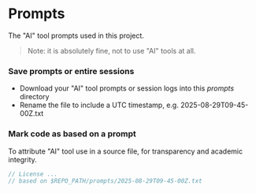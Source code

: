 # Prompts
The "AI" tool prompts used in this project.

> Note: it is absolutely fine, not to use "AI" tools at all.

### Save prompts or entire sessions
- Download your "AI" tool prompts or session logs into this _prompts_ directory
- Rename the file to include a UTC timestamp, e.g. 2025-08-29T09-45-00Z.txt

### Mark code as based on a prompt
To attribute "AI" tool use in a source file, for transparency and academic integrity.

```kotlin
// License ...
// based on $REPO_PATH/prompts/2025-08-29T09-45-00Z.txt
```
